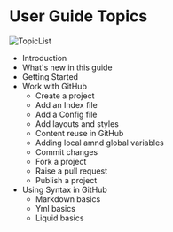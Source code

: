# User Guide Topics

![TopicList](https://www.programmableweb.com/sites/default/files/GitHub-Launches-Security-Advisory-API.jpg)

- Introduction
- What's new in this guide
- Getting Started
- Work with GitHub
  - Create a project
  - Add an Index file
  - Add a Config file
  - Add layouts and styles
  - Content reuse in GitHub
  - Adding local amnd global variables
  - Commit changes
  - Fork a project
  - Raise a pull request
  - Publish a project
- Using Syntax in GitHub
  - Markdown basics
  - Yml basics
  - Liquid basics


